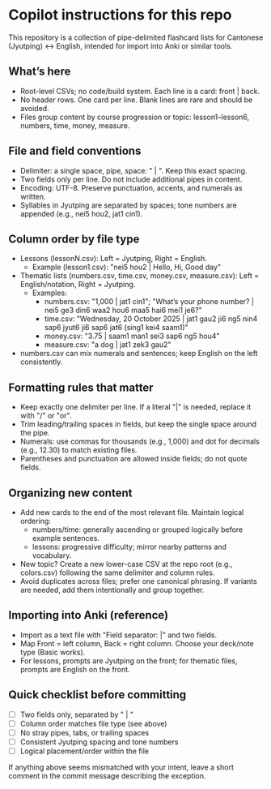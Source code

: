 # Copilot instructions for this repo

This repository is a collection of pipe-delimited flashcard lists for Cantonese (Jyutping) ↔ English, intended for import into Anki or similar tools.

## What’s here
- Root-level CSVs; no code/build system. Each line is a card: front | back.
- No header rows. One card per line. Blank lines are rare and should be avoided.
- Files group content by course progression or topic: lesson1–lesson6, numbers, time, money, measure.

## File and field conventions
- Delimiter: a single space, pipe, space: " | ". Keep this exact spacing.
- Two fields only per line. Do not include additional pipes in content.
- Encoding: UTF-8. Preserve punctuation, accents, and numerals as written.
- Syllables in Jyutping are separated by spaces; tone numbers are appended (e.g., nei5 hou2, jat1 cin1).

## Column order by file type
- Lessons (lessonN.csv): Left = Jyutping, Right = English.
  - Example (lesson1.csv): "nei5 hou2 | Hello, Hi, Good day"
- Thematic lists (numbers.csv, time.csv, money.csv, measure.csv): Left = English/notation, Right = Jyutping.
  - Examples:
    - numbers.csv: "1,000 | jat1 cin1"; "What’s your phone number? | nei5 ge3 din6 waa2 hou6 maa5 hai6 mei1 je6?"
    - time.csv: "Wednesday, 20 October 2025 | jat1 gau2 ji6 ng5 nin4 sap6 jyut6 ji6 sap6 jat6 (sing1 kei4 saam1)"
    - money.csv: "3.75 | saam1 man1 sei3 sap6 ng5 hou4"
    - measure.csv: "a dog | jat1 zek3 gau2"
- numbers.csv can mix numerals and sentences; keep English on the left consistently.

## Formatting rules that matter
- Keep exactly one delimiter per line. If a literal "|" is needed, replace it with "/" or "or".
- Trim leading/trailing spaces in fields, but keep the single space around the pipe.
- Numerals: use commas for thousands (e.g., 1,000) and dot for decimals (e.g., 12.30) to match existing files.
- Parentheses and punctuation are allowed inside fields; do not quote fields.

## Organizing new content
- Add new cards to the end of the most relevant file. Maintain logical ordering:
  - numbers/time: generally ascending or grouped logically before example sentences.
  - lessons: progressive difficulty; mirror nearby patterns and vocabulary.
- New topic? Create a new lower-case CSV at the repo root (e.g., colors.csv) following the same delimiter and column rules.
- Avoid duplicates across files; prefer one canonical phrasing. If variants are needed, add them intentionally and group together.

## Importing into Anki (reference)
- Import as a text file with "Field separator: |" and two fields.
- Map Front = left column, Back = right column. Choose your deck/note type (Basic works).
- For lessons, prompts are Jyutping on the front; for thematic files, prompts are English on the front.

## Quick checklist before committing
- [ ] Two fields only, separated by " | "
- [ ] Column order matches file type (see above)
- [ ] No stray pipes, tabs, or trailing spaces
- [ ] Consistent Jyutping spacing and tone numbers
- [ ] Logical placement/order within the file

If anything above seems mismatched with your intent, leave a short comment in the commit message describing the exception.
